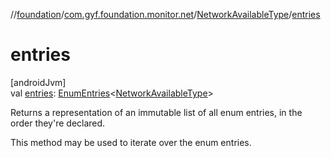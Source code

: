 //[foundation](../../../index.md)/[com.gyf.foundation.monitor.net](../index.md)/[NetworkAvailableType](index.md)/[entries](entries.md)

# entries

[androidJvm]\
val [entries](entries.md): [EnumEntries](https://kotlinlang.org/api/core/kotlin-stdlib/kotlin.enums/-enum-entries/index.html)&lt;[NetworkAvailableType](index.md)&gt;

Returns a representation of an immutable list of all enum entries, in the order they're declared.

This method may be used to iterate over the enum entries.